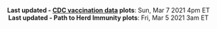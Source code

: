 <p align="center">
    <b>Last updated - <a href="https://covid.cdc.gov/covid-data-tracker/#vaccinations" target="_blank">CDC vaccination data</a> plots</b>: Sun, Mar 7 2021 4pm ET<br>
    <b>Last updated - Path to Herd Immunity plots</b>: Fri, Mar 5 2021 3am ET
    </p>